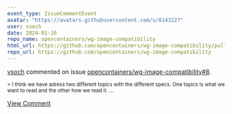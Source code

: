 ```yaml
---
event_type: IssueCommentEvent
avatar: "https://avatars.githubusercontent.com/u/814322?"
user: vsoch
date: 2024-01-16
repo_name: opencontainers/wg-image-compatibility
html_url: https://github.com/opencontainers/wg-image-compatibility/pull/8
repo_url: https://github.com/opencontainers/wg-image-compatibility
---
```


<a href='https://github.com/vsoch' target='_blank'>vsoch</a> commented on issue <a href='https://github.com/opencontainers/wg-image-compatibility/pull/8' target='_blank'>opencontainers/wg-image-compatibility#8</a>.

<small>> I think we have adress two different topics with the different specs. One topics is what we want to read and the other how we read it....</small>

<a href='https://github.com/opencontainers/wg-image-compatibility/pull/8' target='_blank'>View Comment</a>